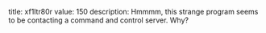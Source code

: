 title: xf1ltr80r
value: 150
description: Hmmmm, this strange program seems to be contacting a command and control server. Why?